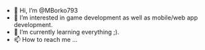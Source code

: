 - 👋 Hi, I’m @MBorko793
- 👀 I’m interested in game development as well as mobile/web app development.
- 🌱 I’m currently learning everything ;).
- 📫 How to reach me ...

<!---
MBorko793/MBorko793 is a ✨ special ✨ repository because its `README.md` (this file) appears on your GitHub profile.
You can click the Preview link to take a look at your changes.
--->
